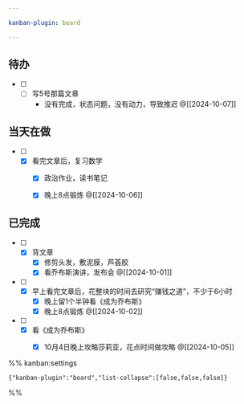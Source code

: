 ```yaml
---

kanban-plugin: board

---
```


## 待办

- [ ] - [ ] 写5号那篇文章
	- 没有完成，状态问题，没有动力，导致推迟
	@[[2024-10-07]]


## 当天在做

- [ ] - [x] 看完文章后，复习数学
	- [x] 政治作业，读书笔记
	- [x] 晚上8点锻炼
	@[[2024-10-06]]


## 已完成

- [ ] - [x] 背文章
	- [x] 修剪头发，敷泥膜，芦荟胶
	- [x] 看乔布斯演讲，发布会
	@[[2024-10-01]]
- [ ] - [x] 早上看完文章后，花整块的时间去研究“赚钱之道”，不少于6小时
	- [x] 晚上留1个半钟看《成为乔布斯》
	- [x] 晚上8点锻炼
	@[[2024-10-02]]
- [ ] - [x] 看《成为乔布斯》
	- [x] 10月4日晚上攻略莎莉亚，花点时间做攻略
	@[[2024-10-05]]




%% kanban:settings
```
{"kanban-plugin":"board","list-collapse":[false,false,false]}
```
%%